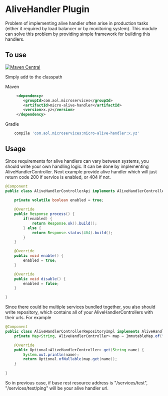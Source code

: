 # AliveHandler Plugin

Problem of implementing alive handler often arise in production tasks (either it required by load balancer or by monitoring system). This module can solve this problem by providing simple framework for building this handlers.

## To use

[![Maven Central](https://maven-badges.herokuapp.com/maven-central/com.aol.microservices/micro-alive-handler/badge.svg)](https://maven-badges.herokuapp.com/maven-central/com.aol.microservices/micro-alive-handler)

Simply add to the classpath

Maven 
```xml
     <dependency>
        <groupId>com.aol.microservices</groupId>  
        <artifactId>micro-alive-handler</artifactId>
        <version>x.yz</version>
     </dependency>
```   
Gradle
```groovy
    compile 'com.aol.microservices:micro-alive-handler:x.yz'
```
## Usage
Since requirements for alive handlers can vary between systems, you should write your own handling logic. It can be done by implementing AliveHandlerController. Next example provide alive handler which will just return code 200 if service is enabled, or 404 if not.
```java
@Component
public class AliveHandlerControllerApi implements AliveHandlerController {

	private volatile boolean enabled = true;
	
	@Override
	public Response process() {
		if(enabled) {
			return Response.ok().build();
		} else {
			return Response.status(404).build();
		}
	}

	@Override
	public void enable() {
		enabled = true;
	}

	@Override
	public void disable() {
		enabled = false;
	}

}
```
Since there could be multiple services bundled together, you also should write repository, which contains all of your AliveHandlerControllers with their urls. For example
```java
@Component
public class AliveHandlerControllerRepositoryImpl implements AliveHandlerControllerRepository {
	private Map<String, AliveHandlerController> map = ImmutableMap.of("ping", new AliveHandlerControllerApi());

	@Override
	public Optional<AliveHandlerController> get(String name) {
		System.out.println(name);
		return Optional.ofNullable(map.get(name));
	}
	
}
```
So in previous case, if base rest resource address is "/services/test", "/services/test/ping" will be your alive handler url.
